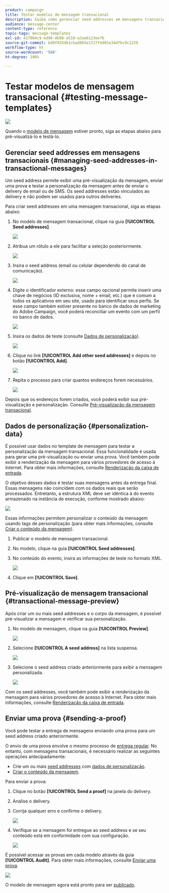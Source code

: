 ```yaml
---
product: campaign
title: Testar modelos de mensagem transacional
description: Saiba como gerenciar seed addresses em mensagens transacionais para pré-visualizá-los e testá-los no Adobe Campaign Classic.
audience: message-center
content-type: reference
topic-tags: message-templates
exl-id: 417004c9-ed96-4b98-a518-a3aa6123ee7b
source-git-commit: bd9f035db1cbad883e1f27fe901e34dfbc9c1229
workflow-type: ht
source-wordcount: '560'
ht-degree: 100%

---
```


# Testar modelos de mensagem transacional {#testing-message-templates}

![](../../assets/v7-only.svg)

Quando o [modelo de mensagem](../../message-center/using/creating-the-message-template.md) estiver pronto, siga as etapas abaixo para pré-visualizá-lo e testá-lo.

## Gerenciar seed addresses em mensagens transacionais {#managing-seed-addresses-in-transactional-messages}

Um seed address permite exibir uma pré-visualização da mensagem, enviar uma prova e testar a personalização da mensagem antes de enviar o delivery de email ou de SMS. Os seed addresses estão vinculados ao delivery e não podem ser usados para outros deliveries.

Para criar seed addresses em uma mensagem transacional, siga as etapas abaixo:

1. No modelo de mensagem transacional, clique na guia **[!UICONTROL Seed addresses]**.

   ![](assets/messagecenter_create_seedaddr_001.png)

1. Atribua um rótulo a ele para facilitar a seleção posteriormente.

   ![](assets/messagecenter_create_seedaddr_002.png)

1. Insira o seed address (email ou celular dependendo do canal de comunicação).

   ![](assets/messagecenter_create_seedaddr_003.png)

1. Digite o identificador externo: esse campo opcional permite inserir uma chave de negócios (ID exclusiva, nome + email, etc.) que é comum a todos os aplicativos em seu site, usado para identificar seus perfis. Se esse campo também estiver presente no banco de dados de marketing do Adobe Campaign, você poderá reconciliar um evento com um perfil no banco de dados.

   ![](assets/messagecenter_create_seedaddr_003bis.png)

1. Insira os dados de teste (consulte [Dados de personalização](#personalization-data)).

   ![](assets/messagecenter_create_custo_001.png)

   <!--## Creating several seed addresses {#creating-several-seed-addresses}-->
1. Clique no link **[!UICONTROL Add other seed addresses]** e depois no botão **[!UICONTROL Add]**.

   ![](assets/messagecenter_create_seedaddr_004.png)

   <!--1. Follow the configuration steps for a seed address detailed in the [Creating a seed address](#creating-a-seed-address) section.-->
1. Repita o processo para criar quantos endereços forem necessários.

   ![](assets/messagecenter_create_seedaddr_008.png)

Depois que os endereços forem criados, você poderá exibir sua pré-visualização e personalização. Consulte [Pré-visualização da mensagem transacional](#transactional-message-preview).

## Dados de personalização {#personalization-data}

É possível usar dados no template de mensagem para testar a personalização da mensagem transacional. Essa funcionalidade é usada para gerar uma pré-visualização ou enviar uma prova. Você também pode exibir a renderização da mensagem para vários provedores de acesso à Internet. Para obter mais informações, consulte [Renderização da caixa de entrada](../../delivery/using/inbox-rendering.md).

O objetivo desses dados é testar suas mensagens antes da entrega final. Essas mensagens não coincidem com os dados reais que serão processados. Entretanto, a estrutura XML deve ser idêntica à do evento armazenado na instância de execução, conforme mostrado abaixo:

![](assets/messagecenter_create_custo_006.png)

Essas informações permitem personalizar o conteúdo da mensagem usando tags de personalização (para obter mais informações, consulte [Criar o conteúdo da mensagem](../../message-center/using/creating-the-message-template.md#creating-message-content)).

1. Publicar o modelo de mensagem transacional.

1. No modelo, clique na guia **[!UICONTROL Seed addresses]**.

1. No conteúdo do evento, insira as informações de teste no formato XML.

   ![](assets/messagecenter_create_custo_001.png)

1. Clique em **[!UICONTROL Save]**.

## Pré-visualização de mensagem transacional {#transactional-message-preview}

Após criar um ou mais seed addresses e o corpo da mensagem, é possível pré-visualizar a mensagem e verificar sua personalização.

1. No modelo de mensagem, clique na guia **[!UICONTROL Preview]**.

   ![](assets/messagecenter_preview_001.png)

1. Selecione **[!UICONTROL A seed address]** na lista suspensa.

   ![](assets/messagecenter_preview_002.png)

1. Selecione o seed address criado anteriormente para exibir a mensagem personalizada.

   ![](assets/messagecenter_create_seedaddr_009.png)

Com os seed addresses, você também pode exibir a renderização da mensagem para vários provedores de acesso à Internet. Para obter mais informações, consulte [Renderização da caixa de entrada](../../delivery/using/inbox-rendering.md).

## Enviar uma prova {#sending-a-proof}

Você pode testar a entrega de mensagens enviando uma prova para um seed address criado anteriormente.

O envio de uma prova envolve o mesmo processo de [entrega regular](../../delivery/using/steps-validating-the-delivery.md#sending-a-proof). No entanto, com mensagens transacionais, é necessário realizar as seguintes operações antecipadamente:

* Crie um ou mais [seed addresses](#managing-seed-addresses-in-transactional-messages) com [dados de personalização](#personalization-data).
* [Criar o conteúdo da mensagem](../../message-center/using/creating-the-message-template.md#creating-message-content).

Para enviar a prova:

1. Clique no botão **[!UICONTROL Send a proof]** na janela do delivery.
1. Analise o delivery.
1. Corrija qualquer erro e confirme o delivery.

   ![](assets/messagecenter_send_proof_001.png)

1. Verifique se a mensagem foi entregue ao seed address e se seu conteúdo está em conformidade com sua configuração.

   ![](assets/messagecenter_send_proof_002.png)

É possível acessar as provas em cada modelo através da guia **[!UICONTROL Audit]**. Para obter mais informações, consulte [Enviar uma prova](../../delivery/using/steps-validating-the-delivery.md#sending-a-proof).

![](assets/messagecenter_send_proof_003.png)

O modelo de mensagem agora está pronto para ser [publicado](../../message-center/using/publishing-message-templates.md).